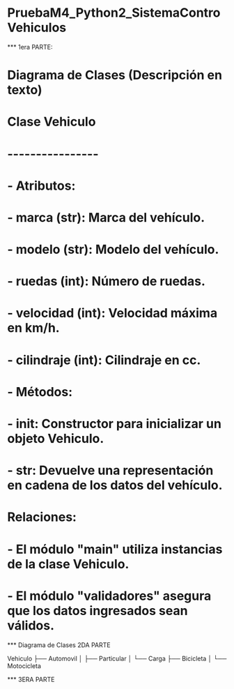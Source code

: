 # PruebaM4_Python2_SistemaControVehiculos

*** 1era PARTE:
# Diagrama de Clases (Descripción en texto)

# Clase Vehiculo
# ----------------
# - Atributos:
#   - marca (str): Marca del vehículo.
#   - modelo (str): Modelo del vehículo.
#   - ruedas (int): Número de ruedas.
#   - velocidad (int): Velocidad máxima en km/h.
#   - cilindraje (int): Cilindraje en cc.
# - Métodos:
#   - __init__: Constructor para inicializar un objeto Vehiculo.
#   - __str__: Devuelve una representación en cadena de los datos del vehículo.

# Relaciones:
# - El módulo "main" utiliza instancias de la clase Vehiculo.
# - El módulo "validadores" asegura que los datos ingresados sean válidos.


*** Diagrama de Clases 2DA PARTE

Vehiculo
├── Automovil
│   ├── Particular
│   └── Carga
├── Bicicleta
│   └── Motocicleta

*** 3ERA PARTE

